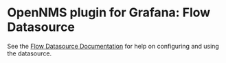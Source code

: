 # OpenNMS plugin for Grafana: Flow Datasource

See the [Flow Datasource Documentation](https://docs.opennms.com/grafana-plugin/latest/datasources/flow_datasource.html) for help on configuring and using the datasource.